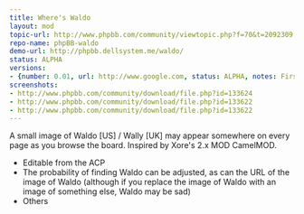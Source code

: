 ```yaml
---
title: Where's Waldo
layout: mod
topic-url: http://www.phpbb.com/community/viewtopic.php?f=70&t=2092309
repo-name: phpBB-waldo
demo-url: http://phpbb.dellsystem.me/waldo/
status: ALPHA
versions:
- {number: 0.01, url: http://www.google.com, status: ALPHA, notes: First release}
screenshots:
- http://www.phpbb.com/community/download/file.php?id=133624
- http://www.phpbb.com/community/download/file.php?id=133622
- http://www.phpbb.com/community/download/file.php?id=133622
---
```


A small image of Waldo \[US\] / Wally \[UK\] may appear somewhere on every page as you browse the board. Inspired by Xore's 2.x MOD CamelMOD.

*	Editable from the ACP
*	The probability of finding Waldo can be adjusted, as can the URL of the image of Waldo (although if you replace the image of Waldo with an image of something else, Waldo may be sad)
*	Others
